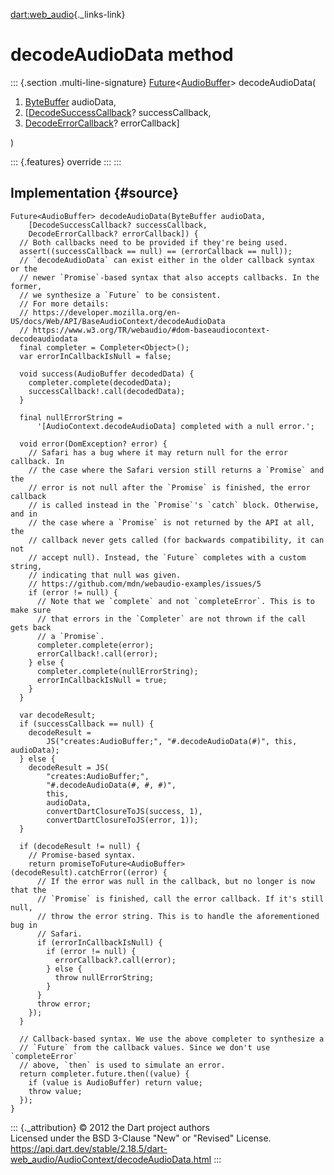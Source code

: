 [dart:web\_audio](../../dart-web_audio/dart-web_audio-library){._links-link}

decodeAudioData method
======================

::: {.section .multi-line-signature}
[Future](../../dart-async/future-class)\<[AudioBuffer](../audiobuffer-class)\>
decodeAudioData(

1.  [ByteBuffer](../../dart-typed_data/bytebuffer-class) audioData,
2.  \[[DecodeSuccessCallback](../../dart-html/decodesuccesscallback)?
    successCallback,
3.  [DecodeErrorCallback](../../dart-html/decodeerrorcallback)?
    errorCallback\]

)

::: {.features}
override
:::
:::

Implementation {#source}
--------------

``` {.language-dart data-language="dart"}
Future<AudioBuffer> decodeAudioData(ByteBuffer audioData,
    [DecodeSuccessCallback? successCallback,
    DecodeErrorCallback? errorCallback]) {
  // Both callbacks need to be provided if they're being used.
  assert((successCallback == null) == (errorCallback == null));
  // `decodeAudioData` can exist either in the older callback syntax or the
  // newer `Promise`-based syntax that also accepts callbacks. In the former,
  // we synthesize a `Future` to be consistent.
  // For more details:
  // https://developer.mozilla.org/en-US/docs/Web/API/BaseAudioContext/decodeAudioData
  // https://www.w3.org/TR/webaudio/#dom-baseaudiocontext-decodeaudiodata
  final completer = Completer<Object>();
  var errorInCallbackIsNull = false;

  void success(AudioBuffer decodedData) {
    completer.complete(decodedData);
    successCallback!.call(decodedData);
  }

  final nullErrorString =
      '[AudioContext.decodeAudioData] completed with a null error.';

  void error(DomException? error) {
    // Safari has a bug where it may return null for the error callback. In
    // the case where the Safari version still returns a `Promise` and the
    // error is not null after the `Promise` is finished, the error callback
    // is called instead in the `Promise`'s `catch` block. Otherwise, and in
    // the case where a `Promise` is not returned by the API at all, the
    // callback never gets called (for backwards compatibility, it can not
    // accept null). Instead, the `Future` completes with a custom string,
    // indicating that null was given.
    // https://github.com/mdn/webaudio-examples/issues/5
    if (error != null) {
      // Note that we `complete` and not `completeError`. This is to make sure
      // that errors in the `Completer` are not thrown if the call gets back
      // a `Promise`.
      completer.complete(error);
      errorCallback!.call(error);
    } else {
      completer.complete(nullErrorString);
      errorInCallbackIsNull = true;
    }
  }

  var decodeResult;
  if (successCallback == null) {
    decodeResult =
        JS("creates:AudioBuffer;", "#.decodeAudioData(#)", this, audioData);
  } else {
    decodeResult = JS(
        "creates:AudioBuffer;",
        "#.decodeAudioData(#, #, #)",
        this,
        audioData,
        convertDartClosureToJS(success, 1),
        convertDartClosureToJS(error, 1));
  }

  if (decodeResult != null) {
    // Promise-based syntax.
    return promiseToFuture<AudioBuffer>(decodeResult).catchError((error) {
      // If the error was null in the callback, but no longer is now that the
      // `Promise` is finished, call the error callback. If it's still null,
      // throw the error string. This is to handle the aforementioned bug in
      // Safari.
      if (errorInCallbackIsNull) {
        if (error != null) {
          errorCallback?.call(error);
        } else {
          throw nullErrorString;
        }
      }
      throw error;
    });
  }

  // Callback-based syntax. We use the above completer to synthesize a
  // `Future` from the callback values. Since we don't use `completeError`
  // above, `then` is used to simulate an error.
  return completer.future.then((value) {
    if (value is AudioBuffer) return value;
    throw value;
  });
}
```

::: {._attribution}
© 2012 the Dart project authors\
Licensed under the BSD 3-Clause \"New\" or \"Revised\" License.\
<https://api.dart.dev/stable/2.18.5/dart-web_audio/AudioContext/decodeAudioData.html>
:::

